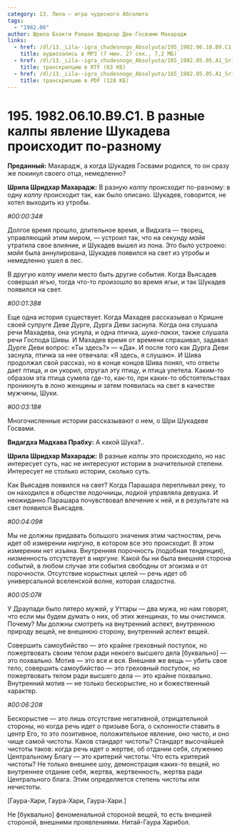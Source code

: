 ```yaml
---
category: 13. Лила — игра чудесного Абсолюта
tags:
  - "1982.06"
author: Шрила Бхакти Ракшак Шридхар Дев-Госвами Махарадж
links:
  - href: /dl/13._Lila--igra_chudesnogo_Absolyuta/195_1982.06.10.B9.C1_SridharMj_V_raznye_kalpy_javlenie_Shukadeva_proishodit_po-raznomu.mp3
    title: аудиозапись в MP3 (7 мин. 27 сек., 7,2 МБ)
  - href: /dl/13._Lila--igra_chudesnogo_Absolyuta/165_1982.05.05.A1_SridharMj_Potok_lily_Gospoda_i_ego_glubiny.rtf
    title: транскрипцию в RTF (63 КБ)
  - href: /dl/13._Lila--igra_chudesnogo_Absolyuta/165_1982.05.05.A1_SridharMj_Potok_lily_Gospoda_i_ego_glubiny.pdf
    title: транскрипцию в PDF (128 КБ)
---
```


# 195. 1982.06.10.B9.C1. В разные калпы явление Шукадева происходит по-разному

**Преданный:** Махарадж, а когда Шукадев Госвами родился, то он сразу же покинул своего отца, немедленно?

**Шрила Шридхар Махарадж:** В разную *калпу* происходит по-разному: в одну *калпу* происходит так, как было описано. Шукадев, говорится, не хотел выходить из утробы.

*#00:00:34#*

Долгое время прошло, длительное время, и Видхата — творец, управляющий этим миром, — устроил так, что на секунду *майя* утратила свое влияние, и Шукадев вышел из лона. Это было устроено: *майя* была аннулирована, Шукадев появился на свет из утробы и немедленно ушел в лес.

В другую *калпу* имели место быть другие события. Когда Вьясадев совершал *ягью*, тогда что-то произошло во время *ягьи*, и так Шукадев появился на свет.

*#00:01:38#*

Еще одна история существует. Когда Махадев рассказывал о Кришне своей супруге Деве Дурге, Дурга Деви заснула. Когда она слушала речи Махадева, она уснула, и одна птичка, *шука-пакхи*, также слушала речи Господа Шивы. И Махадев время от времени спрашивал, задавал Дурге Деви вопрос: «Ты здесь?» — «Да». И после того как Дурга Деви заснула, птичка за нее отвечала: «Я здесь, я слушаю». И Шива продолжал свой рассказ, но в конце концов Шива понял, что ответы дает птица, и он укорил, отругал эту птицу, и птица улетела. Каким-то образом эта птица сумела где-то, как-то, при каких-то обстоятельствах проникнуть в лоно женщины и затем появилась на свет в качестве мужчины, Шуки.

*#00:03:18#*

Многочисленные истории рассказывают о нем, о Шри Шукадеве Госвами.

**Видагдха Мадхава Прабху:** А какой Шука?..

**Шрила Шридхар Махарадж:** В разные *калпы* это происходило, но нас интересует суть, нас не интересуют истории в значительной степени. Интересует не столько истории, сколько суть.

Как Вьясадев появился на свет? Когда Парашара переплывал реку, то он находился в обществе лодочницы, лодкой управляла девушка. И неожиданно Парашара почувствовал влечение к ней, и в результате на свет появился Вьясадев.

*#00:04:09#*

Мы не должны придавать большого значения этим частностям, речь идет об измерении *ниргуна*, в котором все это происходит. В этом измерении нет изъяна. Внутренняя порочность (подобная тенденция), низменность отсутствует в *ниргуне.* Какой бы ни была внешняя сторона событий, в любом случае эти события свободны от эгоизма и от порочности. Отсутствие корыстных целей — речь идет об универсальной вселенской волне, которая сладостна.

*#00:05:07#*

У Драупади было пятеро мужей, у Уттары — два мужа, но нам говорят, что если мы будем думать о них, об этих женщинах, то мы очистимся. Почему? Мы должны смотреть на внутренний аспект, внутреннюю природу вещей, не внешнюю сторону, внутренний аспект вещей.

Совершить самоубийство — это крайне греховный поступок, но пожертвовать своим телом ради некоего высшего дела [буквально] — это похвально. Мотив — это все и вся. Внешняя же вещь — убить свое тело, совершить самоубийство — это греховный поступок, но пожертвовать телом ради высшего дела — это крайне похвально. Внутренний мотив — не только бескорыстие, но и божественный характер.

*#00:06:20#*

Бескорыстие — это лишь отсутствие негативной, отрицательной стороны, но когда речь идет о призыве Бога, о склонности ставить в центр Его, то это позитивное, положительное явление, оно чисто, и оно чище самой чистоты. Каков стандарт чистоты? Стандарт высочайшей чистоты таков: когда речь идет о жертве, об отдании себя, служению Центральному Благу — это критерий чистоты. Что есть критерий чистоты? Не только внешнее шоу, демонстрация каких-то вещей, но внутреннее отдание себя, жертва, жертвенность, жертва ради Центрального блага. Этим определяется степень чистоты или нечистоты.

[Гаура-Хари, Гаура-Хари, Гаура-Хари.]

Не [буквально] феноменальной стороной вещей, то есть внешней стороной, внешними проявлениями. Нитай-Гаура Харибол.

